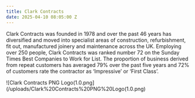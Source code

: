 ```yaml
---
title: Clark Contracts
date: 2025-04-10 08:05:00 Z
---
```


Clark Contracts was founded in 1978 and over the past 46 years has diversified and moved into specialist areas of construction, refurbishment, fit out, manufactured joinery and maintenance across the UK.  Employing over 250 people, Clark Contracts was ranked number 72 on the Sunday Times Best Companies to Work for List. The proportion of business derived from repeat customers has averaged 79% over the past five years and 72% of customers rate the contractor as ‘Impressive’ or ‘First Class’.

 ![Clark Contracts PNG Logo(1.0.png](/uploads/Clark%20Contracts%20PNG%20Logo(1.0.png)